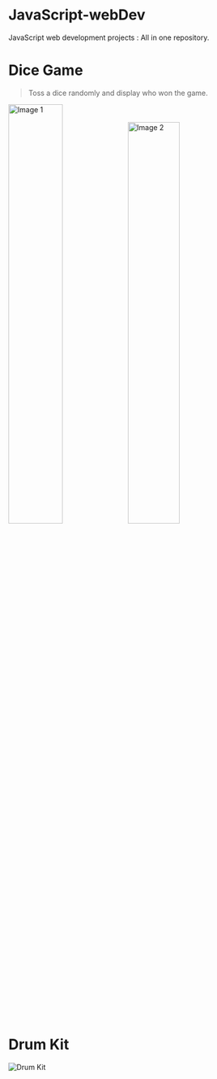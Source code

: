 # JavaScript-webDev
JavaScript web development projects : All in one repository.

# Dice Game
> Toss a dice randomly and display who won the game.
<p float="left">
  <img src="https://user-images.githubusercontent.com/84252587/226403481-0af5a8a7-8334-48ad-94ff-31dd27e028e7.png" alt="Image 1" width="46%"/>
  <img src="https://user-images.githubusercontent.com/84252587/226404426-d97f07d5-0d15-40aa-9c05-98060e1c7e98.png" alt="Image 2" width="45%"/>
</p>

# Drum Kit
![Drum Kit](https://user-images.githubusercontent.com/84252587/226666616-32faf476-9567-4aa9-836d-66cd3898db5e.png)


